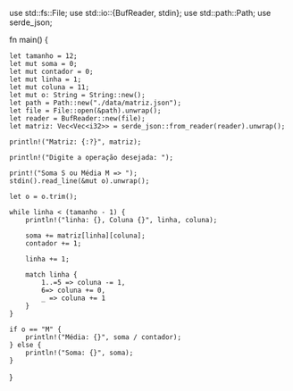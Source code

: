 use std::fs::File;
use std::io::{BufReader, stdin};
use std::path::Path;
use serde_json;


fn main() {

    let tamanho = 12;
    let mut soma = 0;
    let mut contador = 0;
    let mut linha = 1;
    let mut coluna = 11;
    let mut o: String = String::new();
    let path = Path::new("./data/matriz.json");
    let file = File::open(&path).unwrap();
    let reader = BufReader::new(file);
    let matriz: Vec<Vec<i32>> = serde_json::from_reader(reader).unwrap();

    println!("Matriz: {:?}", matriz);

    println!("Digite a operação desejada: ");

    print!("Soma S ou Média M => ");
    stdin().read_line(&mut o).unwrap();

    let o = o.trim();

    while linha < (tamanho - 1) {
        println!("linha: {}, Coluna {}", linha, coluna);

        soma += matriz[linha][coluna];
        contador += 1;

        linha += 1;

        match linha {
            1..=5 => coluna -= 1,
            6=> coluna += 0,
            _ => coluna += 1
        }
    }

    if o == "M" {
        println!("Média: {}", soma / contador);
    } else {
        println!("Soma: {}", soma);
    }

}
